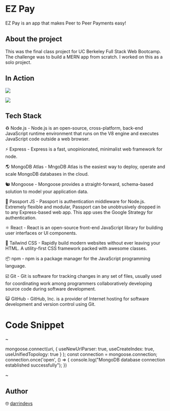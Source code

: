 # EZ Pay

EZ Pay is an app that makes Peer to Peer Payments easy!


## About the project

This was the final class project for UC Berkeley Full Stack Web Bootcamp. The challenge was to build a MERN app from scratch. I worked on this as a solo project. 

## In Action

![](https://zno.s3-us-west-1.amazonaws.com/ezp_google.gif)

![](https://zno.s3-us-west-1.amazonaws.com/ezp_breakpoints.gif)


## Tech Stack

♻️ Node.js - Node.js is an open-source, cross-platform, back-end JavaScript runtime environment that runs on the V8 engine and executes JavaScript code outside a web browser.

⚡️ Express - Express is a fast, unopinionated, minimalist web framework for node.

🌎 MongoDB Atlas - MngoDB Atlas is the easiest way to deploy, operate and scale MongoDB databases in the cloud. 

🐿 Mongoose - Mongoose provides a straight-forward, schema-based solution to model your application data. 

🛂 Passport JS - Passport is authentication middleware for Node.js. Extremely flexible and modular, Passport can be unobtrusively dropped in to any Express-based web app. This app uses the Google Strategy for authentication. 

⚛️ React - React is an open-source front-end JavaScript library for building user interfaces or UI components.

💨 Tailwind CSS - Rapidly build modern websites without ever leaving your HTML. A utility-first CSS framework packed with awesome classes. 

📦 npm - npm is a package manager for the JavaScript programming language.

☑️ Git - Git is software for tracking changes in any set of files, usually used for coordinating work among programmers collaboratively developing source code during software development.

😺 GitHub - GitHub, Inc. is a provider of Internet hosting for software development and version control using Git.

# Code Snippet 

~

mongoose.connect(uri, { useNewUrlParser: true, useCreateIndex: true, useUnifiedTopology: true }
    );
const connection = mongoose.connection;
connection.once('open', () => {
    console.log("MongoDB database connection established successfully");
})

~



## Author

🤓 [darrindevs](https://github.com/darrindevs)

